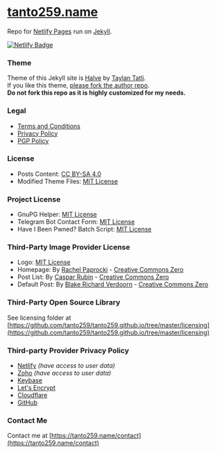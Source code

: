# [tanto259.name](https://tanto259.name)
Repo for [Netlify Pages](https://netlify.com) run on [Jekyll](https://jekyllrb.com).

[![Netlify Badge](https://www.netlify.com/img/global/badges/netlify-light.svg)](https://www.netlify.com)

### Theme
Theme of this Jekyll site is [Halve](https://github.com/taylantatli/halve) by [Taylan Tatli](https://taylantatli.github.io).<br/>
If you like this theme, [please fork the author repo](https://github.com/taylantatli/halve/fork).<br/>
**Do not fork this repo as it is highly customized for my needs.**

### Legal
* [Terms and Conditions](https://tanto259.name/terms)
* [Privacy Policy](https://tanto259.name/privacy)
* [PGP Policy](https://tanto259.name/pgp)

### License
* Posts Content: [CC BY-SA 4.0](https://tanto259.name/terms) 
* Modified Theme Files: [MIT License](https://github.com/tanto259/tanto259.github.io/blob/master/LICENSE)

### Project License
* GnuPG Helper: [MIT License](https://github.com/tanto259/gnupghelper/blob/master/LICENSE)
* Telegram Bot Contact Form: [MIT License](https://tanto259.name/telegramcontactform/)
* Have I Been Pwned? Batch Script: [MIT License](https://github.com/tanto259/haveibeenpwned-batch/blob/master/LICENSE)

### Third-Party Image Provider License
* Logo: [MIT License](https://github.com/tanto259/tanto259.github.io/blob/master/licensing/Halve%20-%20Taylan%20Tatli.md)
* Homepage: By [Rachel Paprocki](https://grafixgurl247.deviantart.com/) - [Creative Commons Zero](https://creativecommons.org/publicdomain/zero/1.0/)
* Post List: By [Caspar Rubin](https://casparrubin.ch) - [Creative Commons Zero](https://creativecommons.org/publicdomain/zero/1.0/)
* Default Post: By [Blake Richard Verdoorn](https://www.blakeverdoorn.com) - [Creative Commons Zero](https://creativecommons.org/publicdomain/zero/1.0/)

### Third-Party Open Source Library
See licensing folder at [https://github.com/tanto259/tanto259.github.io/tree/master/licensing](https://github.com/tanto259/tanto259.github.io/tree/master/licensing)

### Third-party Provider Privacy Policy
* [Netlify](https://www.netlify.com/privacy) *(have access to user data)*
* [Zoho](https://www.zoho.com/privacy.html) *(have access to user data)*
* [Keybase](https://keybase.io/docs/privacypolicy)
* [Let's Encrypt](https://letsencrypt.org/privacy/)
* [Cloudflare](https://www.cloudflare.com/security-policy/)
* [GitHub](https://github.com/site/privacy)

### Contact Me
Contact me at [https://tanto259.name/contact](https://tanto259.name/contact)
